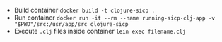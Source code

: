 * Build container `docker build -t clojure-sicp .`
* Run container `docker run -it --rm --name running-sicp-clj-app -v "$PWD"/src:/usr/app/src clojure-sicp`
* Execute `.clj` files inside container `lein exec filename.clj`
